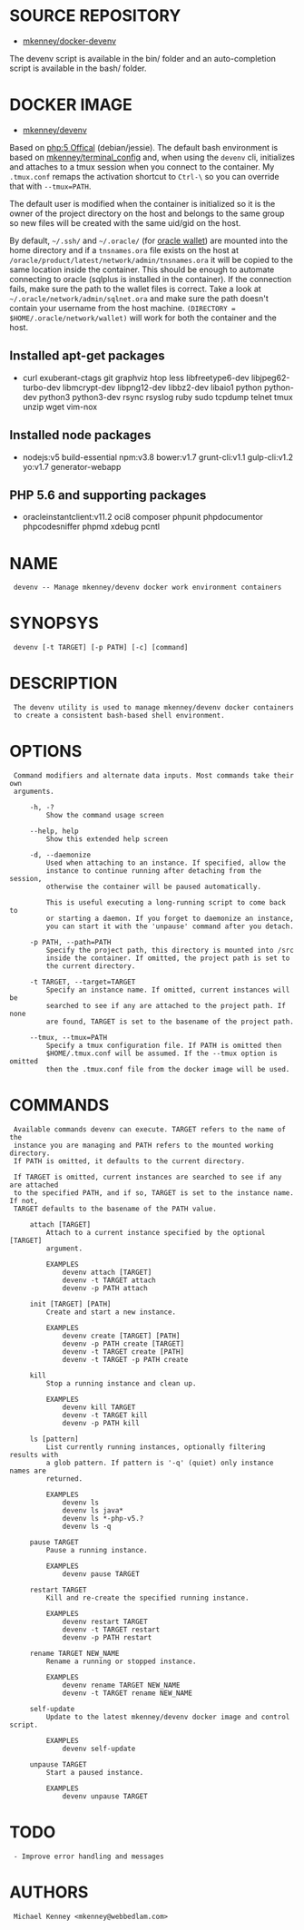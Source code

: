# SOURCE REPOSITORY

* [mkenney/docker-devenv](https://github.com/mkenney/docker-devenv)

The devenv script is available in the bin/ folder and an auto-completion
script is available in the bash/ folder.

# DOCKER IMAGE

* [mkenney/devenv](https://hub.docker.com/r/mkenney/devenv/)

Based on [php:5 Offical](https://hub.docker.com/_/php/) (debian/jessie).
The default bash environment is based on [mkenney/terminal_config](https://github.com/mkenney/terminal_conf)
and, when using the  `devenv` cli, initializes and attaches to a tmux
session when you connect to the container. My `.tmux.conf` remaps the activation
shortcut to `Ctrl-\` so you can override that with `--tmux=PATH`.

The default user is modified when the container is initialized so it is
the owner of the project directory on the host and belongs to the same
group so new files will be created with the same uid/gid on the host.

By default, `~/.ssh/` and `~/.oracle/` (for [oracle wallet](http://docs.oracle.com/cd/B19306_01/network.102/b14266/cnctslsh.htm#g1033548))
are mounted into the home directory and if a `tnsnames.ora` file exists
on the host at `/oracle/product/latest/network/admin/tnsnames.ora` it will
be copied to the same location inside the container. This should be enough
to automate connecting to oracle (sqlplus is installed in the container).
If the connection fails, make sure the path to the wallet files is correct.
Take a look at `~/.oracle/network/admin/sqlnet.ora` and make sure the path
doesn't contain your username from the host machine. `(DIRECTORY = $HOME/.oracle/network/wallet)`
will work for both the container and the host.

## Installed apt-get packages

* curl exuberant-ctags git graphviz htop less libfreetype6-dev libjpeg62-turbo-dev libmcrypt-dev libpng12-dev libbz2-dev libaio1 python python-dev python3 python3-dev rsync rsyslog ruby sudo tcpdump telnet tmux unzip wget vim-nox

## Installed node packages

* nodejs:v5 build-essential npm:v3.8 bower:v1.7 grunt-cli:v1.1 gulp-cli:v1.2 yo:v1.7 generator-webapp

## PHP 5.6 and supporting packages

* oracleinstantclient:v11.2 oci8 composer phpunit phpdocumentor phpcodesniffer phpmd xdebug pcntl

# NAME
     devenv -- Manage mkenney/devenv docker work environment containers

# SYNOPSYS
     devenv [-t TARGET] [-p PATH] [-c] [command]

# DESCRIPTION
     The devenv utility is used to manage mkenney/devenv docker containers
     to create a consistent bash-based shell environment.

# OPTIONS
     Command modifiers and alternate data inputs. Most commands take their own
     arguments.

         -h, -?
             Show the command usage screen

         --help, help
             Show this extended help screen

         -d, --daemonize
             Used when attaching to an instance. If specified, allow the
             instance to continue running after detaching from the session,
             otherwise the container will be paused automatically.

             This is useful executing a long-running script to come back to
             or starting a daemon. If you forget to daemonize an instance,
             you can start it with the 'unpause' command after you detach.

         -p PATH, --path=PATH
             Specify the project path, this directory is mounted into /src
             inside the container. If omitted, the project path is set to
             the current directory.

         -t TARGET, --target=TARGET
             Specify an instance name. If omitted, current instances will be
             searched to see if any are attached to the project path. If none
             are found, TARGET is set to the basename of the project path.

         --tmux, --tmux=PATH
             Specify a tmux configuration file. If PATH is omitted then
             $HOME/.tmux.conf will be assumed. If the --tmux option is omitted
             then the .tmux.conf file from the docker image will be used.

# COMMANDS
     Available commands devenv can execute. TARGET refers to the name of the
     instance you are managing and PATH refers to the mounted working directory.
     If PATH is omitted, it defaults to the current directory.

     If TARGET is omitted, current instances are searched to see if any are attached
     to the specified PATH, and if so, TARGET is set to the instance name. If not,
     TARGET defaults to the basename of the PATH value.

         attach [TARGET]
             Attach to a current instance specified by the optional [TARGET]
             argument.

             EXAMPLES
                 devenv attach [TARGET]
                 devenv -t TARGET attach
                 devenv -p PATH attach

         init [TARGET] [PATH]
             Create and start a new instance.

             EXAMPLES
                 devenv create [TARGET] [PATH]
                 devenv -p PATH create [TARGET]
                 devenv -t TARGET create [PATH]
                 devenv -t TARGET -p PATH create

         kill
             Stop a running instance and clean up.

             EXAMPLES
                 devenv kill TARGET
                 devenv -t TARGET kill
                 devenv -p PATH kill

         ls [pattern]
             List currently running instances, optionally filtering results with
             a glob pattern. If pattern is '-q' (quiet) only instance names are
             returned.

             EXAMPLES
                 devenv ls
                 devenv ls java*
                 devenv ls *-php-v5.?
                 devenv ls -q

         pause TARGET
             Pause a running instance.

             EXAMPLES
                 devenv pause TARGET

         restart TARGET
             Kill and re-create the specified running instance.

             EXAMPLES
                 devenv restart TARGET
                 devenv -t TARGET restart
                 devenv -p PATH restart

         rename TARGET NEW_NAME
             Rename a running or stopped instance.

             EXAMPLES
                 devenv rename TARGET NEW_NAME
                 devenv -t TARGET rename NEW_NAME

         self-update
             Update to the latest mkenney/devenv docker image and control script.

             EXAMPLES
                 devenv self-update

         unpause TARGET
             Start a paused instance.

             EXAMPLES
                 devenv unpause TARGET

# TODO
     - Improve error handling and messages

# AUTHORS
     Michael Kenney <mkenney@webbedlam.com>
